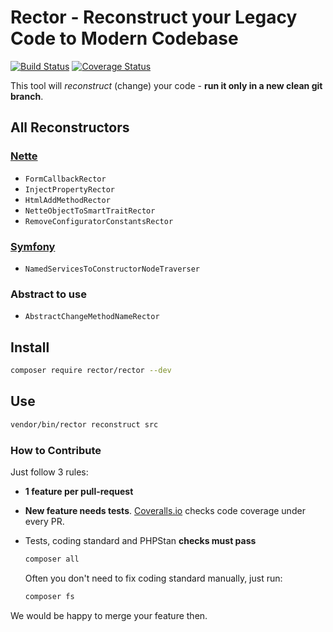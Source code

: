 # Rector - Reconstruct your Legacy Code to Modern Codebase 

[![Build Status](https://img.shields.io/travis/TomasVotruba/Rector/master.svg?style=flat-square)](https://travis-ci.org/TomasVotruba/Rector)
[![Coverage Status](https://img.shields.io/coveralls/TomasVotruba/Rector/master.svg?style=flat-square)](https://coveralls.io/github/TomasVotruba/Rector?branch=master)


This tool will *reconstruct* (change) your code - **run it only in a new clean git branch**.


## All Reconstructors

### [Nette](https://github.com/nette/)

- `FormCallbackRector`
- `InjectPropertyRector`
- `HtmlAddMethodRector`
- `NetteObjectToSmartTraitRector`
- `RemoveConfiguratorConstantsRector`

### [Symfony](https://github.com/symfony/)

- `NamedServicesToConstructorNodeTraverser`

### Abstract to use

- `AbstractChangeMethodNameRector`


## Install

```bash
composer require rector/rector --dev
```

## Use

```bash
vendor/bin/rector reconstruct src
```

### How to Contribute

Just follow 3 rules:

- **1 feature per pull-request**
- **New feature needs tests**. [Coveralls.io](https://coveralls.io/) checks code coverage under every PR.
- Tests, coding standard and PHPStan **checks must pass**

    ```bash
    composer all
    ```

    Often you don't need to fix coding standard manually, just run:

    ```bash
    composer fs
    ```

We would be happy to merge your feature then.
